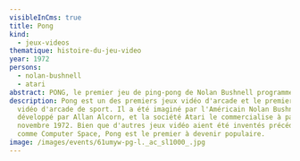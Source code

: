 ```yaml
---
visibleInCms: true
title: Pong
kind:
  - jeux-videos
thematique: histoire-du-jeu-video
year: 1972
persons:
  - nolan-bushnell
  - atari
abstract: PONG, le premier jeu de ping-pong de Nolan Bushnell programmé par Al Alcorn.
description: Pong est un des premiers jeux vidéo d'arcade et le premier jeu
  vidéo d'arcade de sport. Il a été imaginé par l'Américain Nolan Bushnell et
  développé par Allan Alcorn, et la société Atari le commercialise à partir de
  novembre 1972. Bien que d'autres jeux vidéo aient été inventés précédemment,
  comme Computer Space, Pong est le premier à devenir populaire.
image: /images/events/61umyw-pg-l._ac_sl1000_.jpg
---
```

